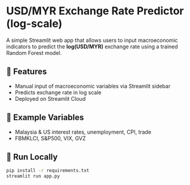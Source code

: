 # USD/MYR Exchange Rate Predictor (log-scale)

A simple Streamlit web app that allows users to input macroeconomic indicators to predict the **log(USD/MYR)** exchange rate using a trained Random Forest model.

## 🔧 Features
- Manual input of macroeconomic variables via Streamlit sidebar
- Predicts exchange rate in log scale
- Deployed on Streamlit Cloud

## 🧪 Example Variables
- Malaysia & US interest rates, unemployment, CPI, trade
- FBMKLCI, S&P500, VIX, GVZ

## 🚀 Run Locally

```bash
pip install -r requirements.txt
streamlit run app.py

